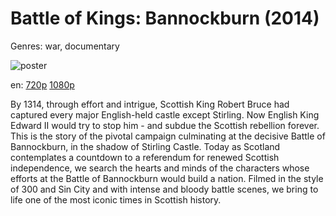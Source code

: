 # Battle of Kings: Bannockburn (2014)

Genres: war, documentary

![poster](http://image.tmdb.org/t/p/w500/huuOkm6xfbBeT1HSz5LUEkLsgt2.jpg)

en:
  [720p](magnet:?xt=urn:btih:5262C752D6FAF5C5E113A89CB86881251FD2B8B4&tr=udp://glotorrents.pw:6969/announce&tr=udp://tracker.opentrackr.org:1337/announce&tr=udp://torrent.gresille.org:80/announce&tr=udp://tracker.openbittorrent.com:80&tr=udp://tracker.coppersurfer.tk:6969&tr=udp://tracker.leechers-paradise.org:6969&tr=udp://p4p.arenabg.ch:1337&tr=udp://tracker.internetwarriors.net:1337)
  [1080p](magnet:?xt=urn:btih:3C5D4A59F3F1732F44A0E1BE0A57EE78A65CFB6C&tr=udp://glotorrents.pw:6969/announce&tr=udp://tracker.opentrackr.org:1337/announce&tr=udp://torrent.gresille.org:80/announce&tr=udp://tracker.openbittorrent.com:80&tr=udp://tracker.coppersurfer.tk:6969&tr=udp://tracker.leechers-paradise.org:6969&tr=udp://p4p.arenabg.ch:1337&tr=udp://tracker.internetwarriors.net:1337)
  


By 1314, through effort and intrigue, Scottish King Robert Bruce had captured every major English-held castle except Stirling. Now English King Edward II would try to stop him - and subdue the Scottish rebellion forever.  This is the story of the pivotal campaign culminating at the decisive Battle of Bannockburn, in the shadow of Stirling Castle.  Today as Scotland contemplates a countdown to a referendum for renewed Scottish independence, we search the hearts and minds of the characters whose efforts at the Battle of Bannockburn would build a nation.  Filmed in the style of 300 and Sin City and with intense and bloody battle scenes, we bring to life one of the most iconic times in Scottish history.
